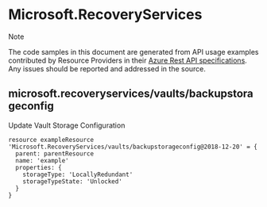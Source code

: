 # Microsoft.RecoveryServices
  
> [!NOTE]
> The code samples in this document are generated from API usage examples contributed by Resource Providers in their [Azure Rest API specifications](https://github.com/Azure/azure-rest-api-specs). Any issues should be reported and addressed in the source.


## microsoft.recoveryservices/vaults/backupstorageconfig

Update Vault Storage Configuration
```bicep
resource exampleResource 'Microsoft.RecoveryServices/vaults/backupstorageconfig@2018-12-20' = {
  parent: parentResource 
  name: 'example'
  properties: {
    storageType: 'LocallyRedundant'
    storageTypeState: 'Unlocked'
  }
}
```
